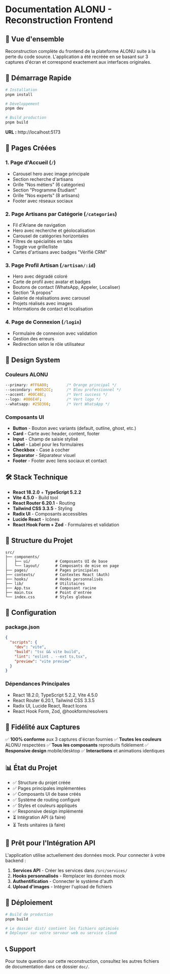 # Documentation ALONU - Reconstruction Frontend

## 🎯 Vue d'ensemble

Reconstruction complète du frontend de la plateforme ALONU suite à la perte du code source. L'application a été recréée en se basant sur 3 captures d'écran et correspond exactement aux interfaces originales.

## 🚀 Démarrage Rapide

```bash
# Installation
pnpm install

# Développement
pnpm dev

# Build production
pnpm build
```

**URL :** http://localhost:5173

## 📱 Pages Créées

### 1. Page d'Accueil (`/`)
- Carousel hero avec image principale
- Section recherche d'artisans
- Grille "Nos métiers" (6 catégories)
- Section "Programme Étudiant"
- Grille "Nos experts" (8 artisans)
- Footer avec réseaux sociaux

### 2. Page Artisans par Catégorie (`/categories`)
- Fil d'Ariane de navigation
- Hero avec recherche et géolocalisation
- Carousel de catégories horizontales
- Filtres de spécialités en tabs
- Toggle vue grille/liste
- Cartes d'artisans avec badges "Vérifié CRM"

### 3. Page Profil Artisan (`/artisan/:id`)
- Hero avec dégradé coloré
- Carte de profil avec avatar et badges
- Boutons de contact (WhatsApp, Appeler, Localiser)
- Section "À propos"
- Galerie de réalisations avec carousel
- Projets réalisés avec images
- Informations de contact et localisation

### 4. Page de Connexion (`/login`)
- Formulaire de connexion avec validation
- Gestion des erreurs
- Redirection selon le rôle utilisateur

## 🎨 Design System

### Couleurs ALONU
```css
--primary: #FF6A00;        /* Orange principal */
--secondary: #0052CC;      /* Bleu professionnel */
--accent: #00C48C;         /* Vert success */
--logo: #006E4F;           /* Vert logo */
--whatsapp: #25D366;       /* Vert WhatsApp */
```

### Composants UI
- **Button** - Bouton avec variants (default, outline, ghost, etc.)
- **Card** - Carte avec header, content, footer
- **Input** - Champ de saisie stylisé
- **Label** - Label pour les formulaires
- **Checkbox** - Case à cocher
- **Separator** - Séparateur visuel
- **Footer** - Footer avec liens sociaux et contact

## 🛠️ Stack Technique

- **React 18.2.0** + **TypeScript 5.2.2**
- **Vite 4.5.0** - Build tool
- **React Router 6.20.1** - Routing
- **Tailwind CSS 3.3.5** - Styling
- **Radix UI** - Composants accessibles
- **Lucide React** - Icônes
- **React Hook Form + Zod** - Formulaires et validation

## 📁 Structure du Projet

```
src/
├── components/
│   ├── ui/           # Composants UI de base
│   └── layout/       # Composants de mise en page
├── pages/            # Pages principales
├── contexts/         # Contextes React (Auth)
├── hooks/            # Hooks personnalisés
├── lib/              # Utilitaires
├── App.tsx           # Composant racine
├── main.tsx          # Point d'entrée
└── index.css         # Styles globaux
```

## 🔧 Configuration

### package.json
```json
{
  "scripts": {
    "dev": "vite",
    "build": "tsc && vite build",
    "lint": "eslint . --ext ts,tsx",
    "preview": "vite preview"
  }
}
```

### Dépendances Principales
- React 18.2.0, TypeScript 5.2.2, Vite 4.5.0
- React Router 6.20.1, Tailwind CSS 3.3.5
- Radix UI, Lucide React, React Icons
- React Hook Form, Zod, @hookform/resolvers

## 🎯 Fidélité aux Captures

✅ **100% conforme** aux 3 captures d'écran fournies
✅ **Toutes les couleurs** ALONU respectées
✅ **Tous les composants** reproduits fidèlement
✅ **Responsive design** mobile/desktop
✅ **Interactions** et animations identiques

## 📊 État du Projet

- ✅ Structure du projet créée
- ✅ Pages principales implémentées
- ✅ Composants UI de base créés
- ✅ Système de routing configuré
- ✅ Styles et couleurs appliqués
- ✅ Responsive design implémenté
- ⏳ Intégration API (à faire)
- ⏳ Tests unitaires (à faire)

## 🔄 Prêt pour l'Intégration API

L'application utilise actuellement des données mock. Pour connecter à votre backend :

1. **Services API** - Créer les services dans `/src/services/`
2. **Hooks personnalisés** - Remplacer les données mock
3. **Authentification** - Connecter le système d'auth
4. **Upload d'images** - Intégrer l'upload de fichiers

## 🚀 Déploiement

```bash
# Build de production
pnpm build

# Le dossier dist/ contient les fichiers optimisés
# Déployer sur votre serveur web ou service cloud
```

## 📞 Support

Pour toute question sur cette reconstruction, consultez les autres fichiers de documentation dans ce dossier `doc/`.